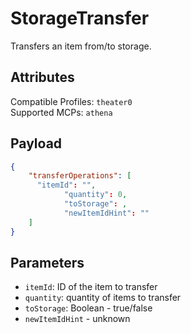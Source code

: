 # StorageTransfer
Transfers an item from/to storage.

## Attributes
Compatible Profiles: `theater0`  
Supported MCPs: `athena`

## Payload
```json
{
    "transferOperations": [
      "itemId": "",
			"quantity": 0,
			"toStorage": ,
			"newItemIdHint": ""
    ]
}
```

## Parameters
- `itemId`: ID of the item to transfer
- `quantity`: quantity of items to transfer
- `toStorage`: Boolean - true/false
- `newItemIdHint` - unknown
